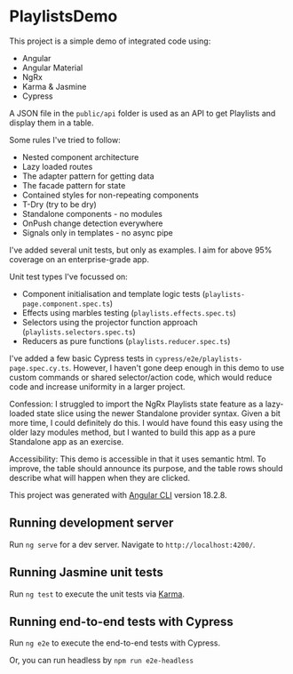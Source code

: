 # PlaylistsDemo

This project is a simple demo of integrated code using:

- Angular
- Angular Material
- NgRx
- Karma & Jasmine
- Cypress

A JSON file in the `public/api` folder is used as an API to get Playlists and display them in a table.

Some rules I've tried to follow:

- Nested component architecture
- Lazy loaded routes
- The adapter pattern for getting data
- The facade pattern for state
- Contained styles for non-repeating components
- T-Dry (try to be dry)
- Standalone components - no modules
- OnPush change detection everywhere
- Signals only in templates - no async pipe

I've added several unit tests, but only as examples. I aim for above 95% coverage on an enterprise-grade app.

Unit test types I've focussed on:

- Component initialisation and template logic tests (`playlists-page.component.spec.ts`)
- Effects using marbles testing (`playlists.effects.spec.ts`)
- Selectors using the projector function approach (`playlists.selectors.spec.ts`)
- Reducers as pure functions (`playlists.reducer.spec.ts`)

I've added a few basic Cypress tests in `cypress/e2e/playlists-page.spec.cy.ts`. However, I haven't gone deep enough in this demo to use custom commands or shared selector/action code, which would reduce code and increase uniformity in a larger project.

Confession: I struggled to import the NgRx Playlists state feature as a lazy-loaded state slice using the newer Standalone provider syntax. Given a bit more time, I could definitely do this. I would have found this easy using the older lazy modules method, but I wanted to build this app as a pure Standalone app as an exercise.

Accessibility: This demo is accessible in that it uses semantic html. To improve, the table should announce its purpose, and the table rows should describe what will happen when they are clicked.

This project was generated with [Angular CLI](https://github.com/angular/angular-cli) version 18.2.8.

## Running development server

Run `ng serve` for a dev server. Navigate to `http://localhost:4200/`.

## Running Jasmine unit tests

Run `ng test` to execute the unit tests via [Karma](https://karma-runner.github.io).

## Running end-to-end tests with Cypress

Run `ng e2e` to execute the end-to-end tests with Cypress.

Or, you can run headless by `npm run e2e-headless`
